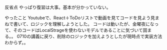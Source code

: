反省点
やっぱり復習は大事。基本が分かっていない。

やったこと
Youtubeで、React＋ToDoリストで動画を見てコードを見よう見まねで書いて、ロジックを理解しようとした。
コードは動いたが、金曜夜になって、そのコードはLocalStrageを使わないモデルであることに気づいて固まる。。
0710の講義に戻り、削除のロジックを加えようとしたが現時点で実装方法わからず。。
